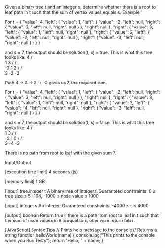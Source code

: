 Given a binary tree t and an integer s, determine whether there is a root to leaf path in t such that the sum of vertex values equals s.
Example


For
t = {
    "value": 4,
    "left": {
        "value": 1,
        "left": {
            "value": -2,
            "left": null,
            "right": {
                "value": 3,
                "left": null,
                "right": null
            }
        },
        "right": null
    },
    "right": {
        "value": 3,
        "left": {
            "value": 1,
            "left": null,
            "right": null
        },
        "right": {
            "value": 2,
            "left": {
                "value": -2,
                "left": null,
                "right": null
            },
            "right": {
                "value": -3,
                "left": null,
                "right": null
            }
        }
    }
}

and
s = 7,
the output should be solution(t, s) = true.
This is what this tree looks like:
      4
     / \
    1   3
   /   / \
  -2  1   2
    \    / \
     3  -2 -3

Path 4 -> 3 -> 2 -> -2 gives us 7, the required sum.


For
t = {
    "value": 4,
    "left": {
        "value": 1,
        "left": {
            "value": -2,
            "left": null,
            "right": {
                "value": 3,
                "left": null,
                "right": null
            }
        },
        "right": null
    },
    "right": {
        "value": 3,
        "left": {
            "value": 1,
            "left": null,
            "right": null
        },
        "right": {
            "value": 2,
            "left": {
                "value": -4,
                "left": null,
                "right": null
            },
            "right": {
                "value": -3,
                "left": null,
                "right": null
            }
        }
    }
}

and
s = 7,
the output should be solution(t, s) = false.
This is what this tree looks like:
      4
     / \
    1   3
   /   / \
  -2  1   2
    \    / \
     3  -4 -3

There is no path from root to leaf with the given sum 7.


Input/Output


[execution time limit] 4 seconds (js)


[memory limit] 1 GB


[input] tree.integer t
A binary tree of integers.
Guaranteed constraints:
0 ≤ tree size ≤ 5 · 104,
-1000 ≤ node value ≤ 1000.


[input] integer s
An integer.
Guaranteed constraints:
-4000 ≤ s ≤ 4000.


[output] boolean
Return true if there is a path from root to leaf in t such that the sum of node values in it is equal to s, otherwise return false.


[JavaScript] Syntax Tips
// Prints help message to the console
// Returns a string
function helloWorld(name) {
    console.log("This prints to the console when you Run Tests");
    return "Hello, " + name;
}



